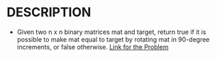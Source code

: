 # DESCRIPTION
- Given two n x n binary matrices mat and target, return true if it is possible to make mat equal to target by rotating mat in 90-degree increments, or false otherwise.
 <a href ="">Link for the Problem</a>
